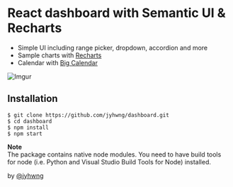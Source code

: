 # React dashboard with Semantic UI & Recharts

- Simple UI including range picker, dropdown, accordion and more
- Sample charts with [Recharts](https://recharts.org/en-US/)
- Calendar with [Big Calendar](https://github.com/jquense/react-big-calendar)

![Imgur](https://i.imgur.com/UwcmWc7.gif)

## Installation
```
$ git clone https://github.com/jyhwng/dashboard.git
$ cd dashboard
$ npm install
$ npm start
```
**Note**\
The package contains native node modules. You need to have build tools for node (i.e. Python and Visual Studio Build Tools for Node) installed. 


by [@jyhwng](https://github.com/jyhwng)
